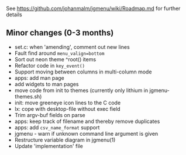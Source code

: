 See https://github.com/johanmalm/jgmenu/wiki/Roadmap.md for further details

Minor changes (0-3 months)
--------------------------

- set.c: when 'amending', comment out new lines
- Fault find around `menu_valign=bottom`
- Sort out neon theme ^root() items
- Refactor code in `key_event()`
- Support moving between columns in multi-column mode
- apps: add man page
- add widgets to man pages
- move code from init to themes (currently only lithium in jgmenu-themes.sh)
- init: move greeneye icon lines to the C code
- lx: cope with desktop-file without exec field
- Trim argv-buf fields on parse
- apps: keep track of filename and thereby remove duplicates
- apps: add `csv_name_format` support
- jgmenu - warn if unknown command line argument is given
- Restructure variable diagram in jgmenu(1)
- Update 'implementation' file
